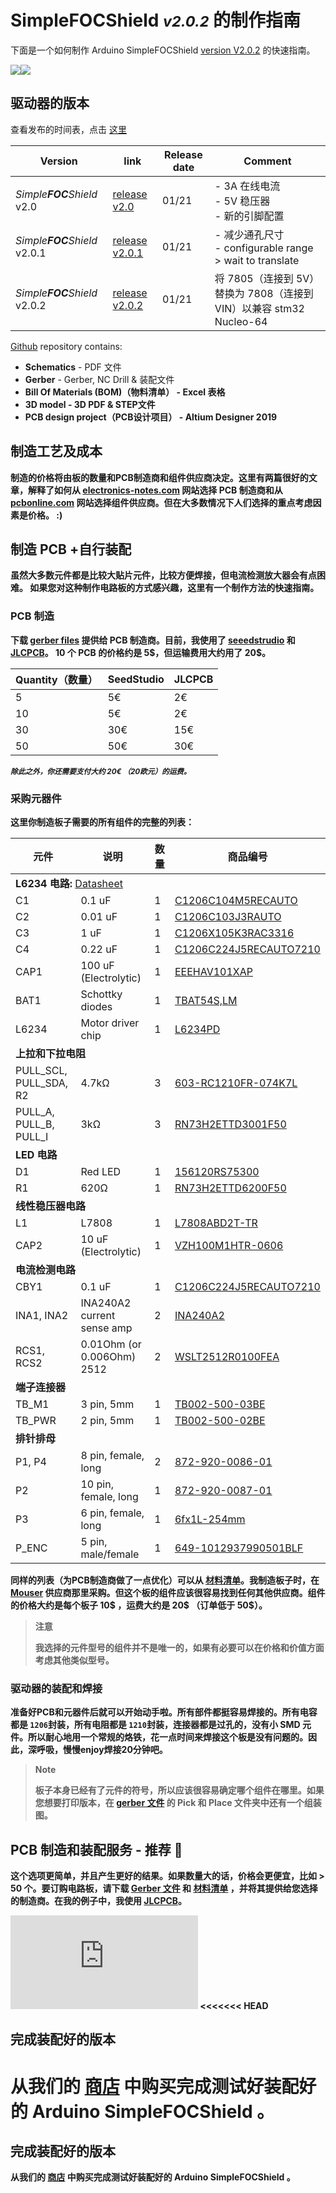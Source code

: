 # <span class="simple">Simple<span class="foc">FOC</span>Shield</span> <small><i>v2.0.2</i></small> 的制作指南
下面是一个如何制作 Arduino <span class="simple">Simple<span class="foc">FOC</span>Shield</span> [version <i class="fa fa-tag"></i>V2.0.2](https://github.com/simplefoc/Arduino-SimpleFOCShield/releases) 的快速指南。


<p align="">
<img src="https://raw.githubusercontent.com/simplefoc/Arduino-SimpleFOCShield/v2.0.2/images/top.png"  class="width30"><img src="https://raw.githubusercontent.com/simplefoc/Arduino-SimpleFOCShield/v2.0.2/images/bottom.png"  class="width30">
</p>

## 驱动器的版本
查看发布的时间表，点击 [这里](https://github.com/simplefoc/Arduino-SimpleFOCShield/releases) 

Version  | link | Release date | Comment
----- | ----- | ---- | ----
*Simple**FOC**Shield* v2.0 |[release v2.0](https://github.com/simplefoc/Arduino-SimpleFOCShield/releases/tag/v2.0) | 01/21 | - 3A 在线电流 <br/>- 5V 稳压器 <br/>- 新的引脚配置 
*Simple**FOC**Shield* v2.0.1 |[release v2.0.1](https://github.com/simplefoc/Arduino-SimpleFOCShield/releases/tag/v2.0.1) | 01/21 | - 减少通孔尺寸 <br/> - configurable range > wait to translate 
*Simple**FOC**Shield* v2.0.2 |[release v2.0.2](https://github.com/simplefoc/Arduino-SimpleFOCShield/releases) | 01/21 | 将 7805（连接到 5V）替换为 7808（连接到 VIN）以兼容 stm32 Nucleo-64 




[<i class="fa fa-github"></i> Github](https://github.com/simplefoc/Arduino-SimpleFOCShield) repository contains: 
- <b><i class="fa fa-file"></i> Schematics</b> - PDF 文件
- <b><i class="fa fa-file"></i> Gerber</b> - Gerber, NC Drill & 装配文件
- <b><i class="fa fa-file"></i>  **Bill Of Materials (BOM)（物料清单）** - Excel 表格
- <b><i class="fa fa-file"></i> 3D model</b> -  3D PDF & STEP文件
- <b><i class="fa fa-file"></i> PCB design project（PCB设计项目）</b> - Altium Designer 2019


## 制造工艺及成本
制造的价格将由板的数量和PCB制造商和组件供应商决定。这里有两篇很好的文章，解释了如何从 [electronics-notes.com](https://www.electronics-notes.com/articles/constructional_techniques/printed-circuit-board-pcb/how-to-choose-right-best-pcb-manufacturer.php) 网站选择 PCB 制造商和从 [pcbonline.com](https://www.pcbonline.com/blog/How_to_Choose_a_PCB_Component_Supplier_165.html) 网站选择组件供应商。但在大多数情况下人们选择的重点考虑因素是价格。 :)

## 制造 PCB +自行装配
虽然大多数元件都是比较大贴片元件，比较方便焊接，但电流检测放大器会有点困难。 如果您对这种制作电路板的方式感兴趣，这里有一个制作方法的快速指南。

### PCB 制造

下载 [<i class="fa fa-file"></i> gerber files](https://github.com/simplefoc/Arduino-SimpleFOCShield) 提供给 PCB 制造商。目前，我使用了 [seeedstrudio](https://www.seeedstudio.com/) 和 [JLCPCB](https://jlcpcb.com/)。 10 个 PCB 的价格约是 5\$，但运输费用大约用了 20\$。

| Quantity（数量） | SeedStudio | JLCPCB |
| ---------------- | ---------- | ------ |
| 5                | 5€         | 2€     |
| 10               | 5€         | 2€     |
| 30               | 30€        | 15€    |
| 50               | 50€        | 30€    |

<i class="fa fa-info-circle"></i> <i><small>除此之外，你还需要支付大约  20€ （20欧元）的运费。</small></i>

### 采购元器件
这里你制造板子需要的所有组件的完整的列表：
<table>
      <thead>
         <tr>
            <th>元件</th>
            <th>说明</th>
            <th>数量</th>
            <th>商品编号</th>
         </tr>
      </thead>
      <tbody>
         <tr>
            <td colspan="4"><b>L6234 电路:</b> <a href="https://www.st.com/resource/en/datasheet/l6234.pdf"><i class="fa fa-file"></i> Datasheet</a></td>
         </tr>
         <tr>
            <td>C1</td>
            <td>0.1 uF</td>
            <td>1</td>
            <td><a href="https://www.mouser.fr/ProductDetail/KEMET/C1206C104M5RECAUTO?qs=MLItCLRbWswBKiY20DF1SA%3D%3D">C1206C104M5RECAUTO</a></td>
         </tr>
         <tr>
            <td>C2</td>
            <td>0.01 uF</td>
            <td>1</td>
            <td><a href="https://www.mouser.fr/ProductDetail/KEMET/C1206C103J3RACAUTO?qs=%2Fha2pyFaduhAFP6oO4LLeYMkrC9QNia0EjiZTqcgzLScln%252BPiND5Ww%3D%3D">C1206C103J3RAUTO</a></td>
         </tr>
         <tr>
            <td>C3</td>
            <td>1 uF</td>
            <td>1</td>
            <td><a href="https://www.mouser.fr/ProductDetail/KEMET/C1206X105K3RAC3316?qs=%2Fha2pyFaduilEz%252BiJtRzoz0gb0S3v4m%252B2vm5WoIZPYxGhbTceT8iyu5uY%252BnsPWGD">C1206X105K3RAC3316</a></td>
         </tr>
         <tr>
            <td>C4</td>
            <td>0.22 uF</td>
            <td>1</td>
            <td><a href="https://www.mouser.fr/ProductDetail/KEMET/C1206C224J5RECAUTO7210?qs=%2Fha2pyFaduiFNVbEFQqG8g760vwSal6p%252BrMckdrZBQmtOlARWq3l2WWJv5HhNnqv">C1206C224J5RECAUTO7210</a></td>
         </tr>
         <tr>
            <td>CAP1</td>
            <td>100 uF (Electrolytic)</td>
            <td>1</td>
            <td><a href="https://www.mouser.fr/ProductDetail/Panasonic/EEE-HAV101XAP?qs=%2Fha2pyFadujAo14cOabh4%2FHGWJclSBJVoXpO6qVRwLQTQ6LscWsHQA%3D%3D">EEEHAV101XAP</a></td>
         </tr>
         <tr>
            <td>BAT1</td>
            <td>Schottky diodes</td>
            <td>1</td>
            <td><a href="https://www.mouser.fr/ProductDetail/Toshiba/TBAT54SLM?qs=kdd6aVn74hyQL5%252Beb9w%252BHw%3D%3D">TBAT54S,LM</a></td>
         </tr>
         <tr>
            <td>L6234</td>
            <td>Motor driver chip</td>
            <td>1</td>
            <td><a href="https://www.mouser.fr/ProductDetail/STMicroelectronics/L6234PD?qs=lgHKUCmDFtgFRXXnpwFpNg%3D%3D">L6234PD</a></td>
         </tr>
         <tr>
            <td colspan="4"><b>上拉和下拉电阻</b></td>
         </tr>
         <tr>
            <td>PULL_SCL, PULL_SDA, R2</td>
            <td>4.7kΩ </td>
            <td>3</td>
            <td><a href="https://www.mouser.fr/ProductDetail/603-RC1210FR-074K7L">603-RC1210FR-074K7L</a></td>
         </tr>
         <tr>
            <td>PULL_A, PULL_B, PULL_I</td>
            <td>3kΩ </td>
            <td>3</td>
            <td><a href="https://www.mouser.fr/ProductDetail/KOA-Speer/RN73H2ETTD3001F50?qs=%2Fha2pyFadugz1PN4m8q5QBmmNYUlMOzQI3k%2FT%252B8vFrn5l%2FvB8B97FQ%3D%3D">RN73H2ETTD3001F50</a></td>
         </tr>
         <tr>
            <td colspan="4"><b>LED 电路</b></td>
         </tr>
         <tr>
            <td>D1</td>
            <td>Red LED</td>
            <td>1</td>
            <td><a href="https://www.mouser.fr/ProductDetail/Wurth-Elektronik/156120RS75300?qs=%2Fha2pyFaduhtSsTKzZu8BG2kEWNH5l3iOIVGi20HkjmxMeBY4VpJSw%3D%3D">156120RS75300</a></td>
         </tr>
         <tr>
            <td>R1</td>
            <td>620Ω </td>
            <td>1</td>
            <td><a href="https://www.mouser.fr/ProductDetail/KOA-Speer/RN73H2ETTD6200F50?qs=%2Fha2pyFadugz1PN4m8q5QKhCzpicGijTcn6N2kk6lgXhcYi6JSLlrg%3D%3D">RN73H2ETTD6200F50</a></td>
         </tr>
         <tr>
            <td colspan="4"><b>线性稳压器电路</b></td>
         </tr>
         <tr>
            <td>L1</td>
            <td>L7808</td>
            <td>1</td>
            <td><a href="https://eu.mouser.com/ProductDetail/STMicroelectronics/L7808ABD2T-TR/?qs=%2Fha2pyFaduhJaWWi9Q0Ux5qBhxdStDSDVBKjt6TWzIYi2UHCV3ncDg%3D%3D">L7808ABD2T-TR</a></td>
         </tr>
         <tr>
             <td>CAP2</td>
            <td>10 uF (Electrolytic)</td>
            <td>1</td>
            <td><a href="https://eu.mouser.com/ProductDetail/Lelon/VZH-100M1HTR-0606/?qs=%2Fha2pyFadug9fpMd9zS1WVuLY1XOmrV1BVzFD1joM%252BDTbPmM%252BxSOHg%3D%3D">VZH100M1HTR-0606</a></td>
         </tr>
         <tr>
            <td colspan="4"><b>电流检测电路</b></td>
         </tr>
         <tr>
            <td>CBY1</td>
            <td>0.1 uF</td>
            <td>1</td>
            <td><a href="https://www.mouser.fr/ProductDetail/KEMET/C1206C224J5RECAUTO7210?qs=%2Fha2pyFaduiFNVbEFQqG8g760vwSal6p%252BrMckdrZBQmtOlARWq3l2WWJv5HhNnqv">C1206C224J5RECAUTO7210</a></td>
         </tr>
         <tr>
             <td>INA1, INA2</td>
            <td>INA240A2 current sense amp</td>
            <td>2</td>
            <td><a href="https://eu.mouser.com/ProductDetail/Texas-Instruments/INA240A2QPWRQ1/?qs=Bho%2FbeBaDEy8f96mmgMD%2Fw%3D%3D">INA240A2</a></td>
         </tr>
         <tr>
            <td>RCS1, RCS2</td>
            <td>0.01Ohm (or 0.006Ohm) 2512</td>
            <td>2</td>
            <td><a href="https://eu.mouser.com/ProductDetail/Vishay-Dale/WSLT2512R0100FEA/?qs=eFWhpKjIuGgySlBeZZzAWQ%3D%3D">WSLT2512R0100FEA</a></td>
         </tr>
         <tr>
            <td colspan="4"><b>端子连接器</b></td>
         </tr>
         <tr>
            <td>TB_M1</td>
            <td>3 pin, 5mm</td>
            <td>1</td>
            <td><a href="https://www.mouser.fr/ProductDetail/CUI-Devices/TB002-500-03BE?qs=%2Fha2pyFadujMo%2F8XIx7GL3VaKbn4rpnI4huWO6RUre2577fclJuWwA%3D%3D">TB002-500-03BE</a></td>
         </tr>
         <tr>
            <td>TB_PWR</td>
            <td>2 pin, 5mm</td>
            <td>1</td>
            <td><a href="https://www.mouser.fr/ProductDetail/CUI-Devices/TB002-500-02BE?qs=%2Fha2pyFadujMo%2F8XIx7GL%2F8B4TM%252BUPJvcyODkgPPYDPGTjOBZNS5pw%3D%3D">TB002-500-02BE</a></td>
         </tr>
         <tr>
            <td colspan="4"><b>排针排母</b></td>
         </tr>
         <tr>
            <td>P1, P4</td>
            <td>8 pin, female, long</td>
            <td>2</td>
            <td><a href="https://www.mouser.fr/ProductDetail/872-920-0086-01">872-920-0086-01</a></td>
         </tr>
         <tr>
            <td> P2</td>
            <td>10 pin, female, long</td>
            <td>1</td>
            <td><a href="https://www.mouser.fr/ProductDetail/872-920-0087-01">872-920-0087-01</a></td>
         </tr>
         <tr>
            <td>P3</td>
            <td>6  pin, female, long</td>
            <td>1</td>
            <td><a href="https://www.mouser.fr/ProductDetail/Gravitech/6fx1L-254mm?qs=%2Fha2pyFadugTMKIzmATdF3ycHTdv4fz%2FLeD9aI6nqeEU9o9FRZ5XDw%3D%3D">6fx1L-254mm</a></td>
         </tr>
         <tr>
            <td>P_ENC</td>
            <td> 5 pin, male/female</td>
            <td>1</td>
            <td><a href="https://www.mouser.fr/ProductDetail/649-1012937990501BLF ">649-1012937990501BLF</a></td>
         </tr>
      </tbody>
   </table>

同样的列表（为PCB制造商做了一点优化）可以从 [<i class="fa fa-file"></i> 材料清单](https://github.com/simplefoc/Arduino-SimpleFOCShield)。我制造板子时，在 [Mouser](https://www.mouser.com/) 供应商那里采购。但这个板的组件应该很容易找到任何其他供应商。组件的价格大约是每个板子 10\$ ，运费大约是 20\$ （订单低于 50\$）。   

<blockquote class="warning"> <p class="heading">注意</p>
我选择的元件型号的组件并不是唯一的，如果有必要可以在价格和价值方面考虑其他类似型号。 </blockquote>


### 驱动器的装配和焊接

准备好PCB和元器件后就可以开始动手啦。所有部件都挺容易焊接的。所有电容都是 `1206`封装，所有电阻都是 `1210`封装，连接器都是过孔的，没有小 SMD 元件。所以耐心地用一个常规的烙铁，花一点时间来焊接这个板是没有问题的。因此，深呼吸，慢慢enjoy焊接20分钟吧。

<blockquote class="info"> <p class="heading">Note</p>
板子本身已经有了元件的符号，所以应该很容易确定哪个组件在哪里。如果您想要打印版本，在 <a href="https://github.com/simplefoc/Arduino-SimpleFOCShield"><i class="fa fa-file"></i> gerber 文件</a> 的 Pick 和 Place 文件夹中还有一个组装图。
</blockquote>



## PCB 制造和装配服务 - **推荐** 📢

这个选项更简单，并且产生更好的结果。如果数量大的话，价格会更便宜，比如 > 50 个。要订购电路板，请下载 [<i class="fa fa-file"></i> Gerber 文件](https://github.com/simplefoc/Arduino-SimpleFOCShield) 和 [<i class="fa fa-file"></i> 材料清单](https://github.com/simplefoc/Arduino-SimpleFOCShield) ，并将其提供给您选择的制造商。在我的例子中，我使用 [JLCPCB](https://jlcpcb.com/)。

<iframe class="youtube"  src="https://www.youtube.com/embed/sax_9sUgBuk" frameborder="0" allow="accelerometer; autoplay; encrypted-media; gyroscope; picture-in-picture" allowfullscreen></iframe>
<<<<<<< HEAD

## 完成装配好的版本
从我们的 [商店](https://simplefoc.com/simplefoc_shield_product) 中购买完成测试好装配好的 Arduino <span class="simple">Simple<span class="foc">FOC</span>Shield</span> 。
=======
## 完成装配好的版本

从我们的 [商店](https://simplefoc.com/simplefoc_shield_product) 中购买完成测试好装配好的 Arduino <span class="simple">Simple<span class="foc">FOC</span>Shield</span> 。


